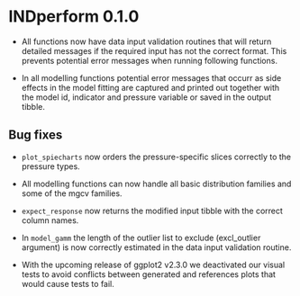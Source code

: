 # INDperform 0.1.0

* All functions now have data input validation routines that will return detailed messages if the required input has not the correct format. This prevents potential error messages when running following functions.

* In all modelling functions potential error messages that occurr as side effects in the model fitting are captured and printed out together with the model id, indicator and pressure variable or saved in the output tibble.

## Bug fixes

* `plot_spiecharts` now orders the pressure-specific slices correctly to the pressure types.

* All modelling functions can now handle all basic distribution families and some of the mgcv families.

* `expect_response` now returns the modified input tibble with the correct column names.

* In `model_gamm` the length of the outlier list to exclude (excl_outlier argument) is now correctly estimated in the data input validation routine.

* With the upcoming release of ggplot2 v2.3.0 we deactivated our visual tests to avoid conflicts between generated and references plots that would cause tests to fail.
